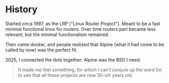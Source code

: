 # History

Started circa 1997, as the LRP ("Linux Router Project"). Meant to be a fast
minimal functional linux for routers. Over time routers part became less
relevant, but the minimal functionalism remained.

Then came docker, and people realized that Alpine (what it had come to be called
by now) was the perfect fit.

2025, I connected the dots together: Alpine was the BSD I need.

> It made me feel something, for which I can't conjure up the word for, to see
> that all these projects are now 30-ish years old.